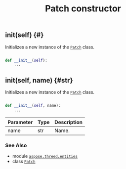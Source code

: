 ﻿---
title: Patch constructor
second_title: Aspose.3D for Python via .NET API References
description: 
type: docs
weight: 10
url: /python-net/aspose.threed.entities/patch/__init__/
is_root: false
---

## __init__(self) {#}

Initializes a new instance of the [`Patch`](/3d/python-net/aspose.threed.entities/patch) class.



```python

def __init__(self):
    ...
```




## __init__(self, name) {#str}

Initializes a new instance of the [`Patch`](/3d/python-net/aspose.threed.entities/patch) class.



```python

def __init__(self, name):
    ...
```


| Parameter | Type | Description |
| :- | :- | :- |
| name | str | Name. |



### See Also
* module [`aspose.threed.entities`](../../)
* class [`Patch`](/3d/python-net/aspose.threed.entities/patch)
